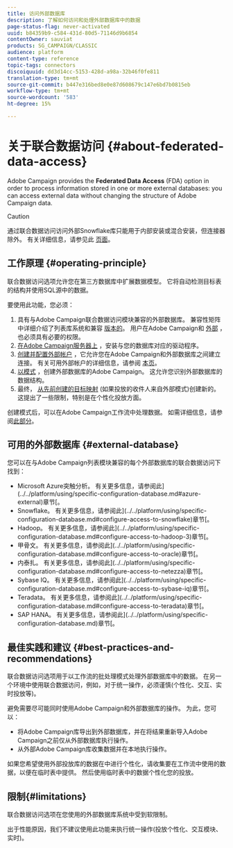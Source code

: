 ```yaml
---
title: 访问外部数据库
description: 了解如何访问和处理外部数据库中的数据
page-status-flag: never-activated
uuid: b84359b9-c584-431d-80d5-71146d9b6854
contentOwner: sauviat
products: SG_CAMPAIGN/CLASSIC
audience: platform
content-type: reference
topic-tags: connectors
discoiquuid: dd3d14cc-5153-428d-a98a-32b46f0fe811
translation-type: tm+mt
source-git-commit: b447e316bed8e0e87d608679c147e6bd7b0815eb
workflow-type: tm+mt
source-wordcount: '583'
ht-degree: 15%

---
```



# 关于联合数据访问 {#about-federated-data-access}

Adobe Campaign provides the **Federated Data Access** (FDA) option in order to process information stored in one or more external databases: you can access external data without changing the structure of Adobe Campaign data.

>[!CAUTION]
>
>通过联合数据访问访问外部Snowflake库只能用于内部安装或混合安装，但连接器除外。 有关详细信息，请参见此 [ 页面](https://helpx.adobe.com/cn/campaign/kb/acc-on-prem-vs-hosted.html)。

## 工作原理 {#operating-principle}

联合数据访问选项允许您在第三方数据库中扩展数据模型。 它将自动检测目标表的结构并使用SQL源中的数据。

要使用此功能，您必须：

1. 具有与Adobe Campaign联合数据访问模块兼容的外部数据库。 兼容性矩阵中详细介绍了列表库系统和兼容 [版本的](https://helpx.adobe.com/cn/campaign/kb/compatibility-matrix.html)。 用户在Adobe Campaign和 [外部](../../platform/using/remote-database-access-rights.md) ，也必须具有必要的权限。
1. [在Adobe Campaign服务器上](../../platform/using/specific-configuration-database.md) ，安装与您的数据库对应的驱动程序。
1. [创建并配置外部帐户](../../platform/using/connecting-to-database.md) ，它允许您在Adobe Campaign和外部数据库之间建立连接。 有关可用外部帐户的详细信息，请参阅 [本页](../../platform/using/external-accounts.md)。
1. [以模式](../../platform/using/creating-data-schema.md) ，创建外部数据库的Adobe Campaign。 这允许您识别外部数据库的数据结构。
1. 最终， [从先前创建的目标映射](../../platform/using/defining-data-mapping.md) (如果投放的收件人来自外部模式)创建新的。 这提出了一些限制，特别是在个性化投放方面。

创建模式后，可以在Adobe Campaign工作流中处理数据。 如需详细信息，请参阅[此部分](../../workflow/using/accessing-an-external-database--fda-.md)。

## 可用的外部数据库 {#external-database}

您可以在与Adobe Campaign列表模块兼容的每个外部数据库的联合数据访问下找到：

* Microsoft Azure突触分析。 有关更多信息，请参阅此](../../platform/using/specific-configuration-database.md#azure-external)章节[。
* Snowflake。 有关更多信息，请参阅此](../../platform/using/specific-configuration-database.md#configure-access-to-snowflake)章节[。
* Hadoop。 有关更多信息，请参阅此](../../platform/using/specific-configuration-database.md#configure-access-to-hadoop-3)章节[。
* 甲骨文。 有关更多信息，请参阅此](../../platform/using/specific-configuration-database.md#configure-access-to-oracle)章节[。
* 内泰扎。 有关更多信息，请参阅此](../../platform/using/specific-configuration-database.md#configure-access-to-netezza)章节[。
* Sybase IQ。 有关更多信息，请参阅此](../../platform/using/specific-configuration-database.md#configure-access-to-sybase-iq)章节[。
* Teradata。 有关更多信息，请参阅此](../../platform/using/specific-configuration-database.md#configure-access-to-teradata)章节[。
* SAP HANA。 有关更多信息，请参阅此](../../platform/using/specific-configuration-database.md)章节[。

## 最佳实践和建议 {#best-practices-and-recommendations}

联合数据访问选项用于以工作流的批处理模式处理外部数据库中的数据。 在另一个环境中使用联合数据访问，例如，对于统一操作，必须谨慎(个性化、交互、实时投放等)。

避免需要尽可能同时使用Adobe Campaign和外部数据库的操作。 为此，您可以：

* 将Adobe Campaign库导出到外部数据库，并在将结果重新导入Adobe Campaign之前仅从外部数据库执行操作。
* 从外部Adobe Campaign库收集数据并在本地执行操作。

如果您希望使用外部投放库的数据在中进行个性化，请收集要在工作流中使用的数据，以便在临时表中提供。 然后使用临时表中的数据个性化您的投放。

## 限制{#limitations}

联合数据访问选项在您使用的外部数据库系统中受到软限制。

出于性能原因，我们不建议使用此功能来执行统一操作(投放个性化、交互模块、实时)。
